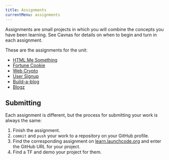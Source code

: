 ```yaml
---
title: Assignments
currentMenu: assignments
---
```


Assignments are small projects in which you will combine the concepts you have been learning. See Cavnas for details on when to begin and turn in each assignment.

These are the assignments for the unit:

- [HTML Me Something](./html-me-something/)
- [Fortune Cookie](./fortune-cookie/)
- [Web Crypto](./web-crypto/)
- [User Signup](./user-signup/)
- [Build-a-blog](./build-a-blog/)
- [Blogz](./blogz/)

## Submitting

Each assignment is different, but the process for submitting your work is always the same:

1. Finish the assignment.
2. `commit` and `push` your work to a repository on your GitHub profile.
3. Find the corresponding assignment on [learn.launchcode.org](https://learn.launchcode.org/) and enter the GitHub URL for your project.
4. Find a TF and demo your project for them.
